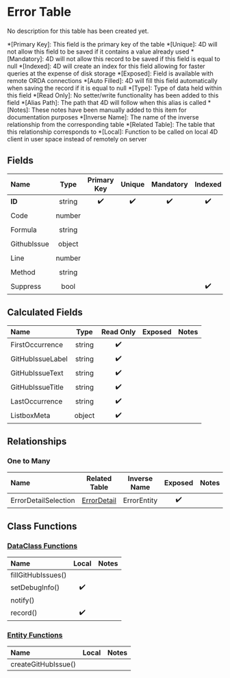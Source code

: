 ﻿# Error Table
No description for this table has been created yet.

*[Primary Key]: This field is the primary key of the table
*[Unique]: 4D will not allow this field to be saved if it contains a value already used
*[Mandatory]: 4D will not allow this record to be saved if this field is equal to null
*[Indexed]: 4D will create an index for this field allowing for faster queries at the expense of disk storage
*[Exposed]: Field is available with remote ORDA connections
*[Auto Filled]: 4D will fill this field automatically when saving the record if it is equal to null
*[Type]: Type of data held within this field
*[Read Only]: No setter/write functionality has been added to this field
*[Alias Path]: The path that 4D will follow when this alias is called
*[Notes]: These notes have been manually added to this item for documentation purposes
*[Inverse Name]: The name of the inverse relationship from the corresponding table
*[Related Table]: The table that this relationship corresponds to
*[Local]: Function to be called on local 4D client in user space instead of remotely on server
## Fields

|Name|Type|Primary Key|Unique|Mandatory|Indexed|Exposed|Auto Filled|Notes|
|:---|:---:|:---:|:---:|:---:|:---:|:---:|:---:|:---:|
|**ID**|string|✔️|✔️|✔️|✔️|✔️|||
|Code|number|||||✔️|||
|Formula|string|||||✔️|||
|GithubIssue|object|||||✔️|||
|Line|number|||||✔️|||
|Method|string|||||✔️|||
|Suppress|bool||||✔️|✔️|||

## Calculated Fields

|Name|Type|Read Only|Exposed|Notes|
|:---|:---:|:---:|:---:|:---:|
|FirstOccurrence|string|✔️|||
|GitHubIssueLabel|string|✔️|||
|GitHubIssueText|string|✔️|||
|GitHubIssueTitle|string|✔️|||
|LastOccurrence|string|✔️|||
|ListboxMeta|object|✔️|||

## Relationships

### One to Many

|Name|Related Table|Inverse Name|Exposed|Notes|
|:---|:---:|:---:|:---:|:---:|
|ErrorDetailSelection|[ErrorDetail](ErrorDetail.md)|ErrorEntity|✔️||

## Class Functions

### [DataClass Functions](https://github.com/synthotec/SynthoTec-4D/blob/main/Project/Sources/Classes/Error.4dm)

|Name|Local|Notes|
|:---|:---:|:---:|
|fillGitHubIssues()|||
|setDebugInfo()|✔️||
|notify()|||
|record()|✔️||

### [Entity Functions](https://github.com/synthotec/SynthoTec-4D/blob/main/Project/Sources/Classes/ErrorEntity.4dm)

|Name|Local|Notes|
|:---|:---:|:---:|
|createGitHubIssue()|||